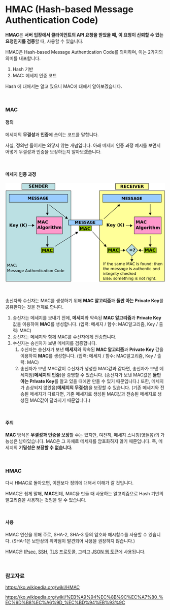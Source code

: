# HMAC (Hash-based Message Authentication Code)

**HMAC**은 **서버 입장에서 클라이언트의 API 요청을 받았을 때, 이 요청이 신뢰할 수 있는 요청인지를 검증**할 때, 사용할 수 있습니다.

HMAC은 Hash-based Message Authentication Code를 의미하며, 이는 2가지의 의미를 내포합니다.

1. Hash 기반
2. MAC: 메세지 인증 코드

Hash 에 대해서는 알고 있으니 MAC에 대해서 알아보겠습니다.

<br>

### MAC

#### 정의

메세지의 **무결성**과 **인증**에 쓰이는 코드를 말합니다.

사실, 정의만 들어서는 와닿지 않는 개념입니다. 아래 메세지 인증 과정 예시를 보면서 어떻게 무결성과 인증을 보장하는지 알아보겠습니다.

<br>

#### 메세지 인증 과정

![MAC.svg](./images/HMAC-1)

<br>

송신자와 수신자는 MAC를 생성하기 위해 **MAC 알고리즘**과 **둘만 아는 Private Key**를 공유한다는 것을 전제로 합니다.

1. 송신자는 메세지를 보내기 전에, **메세지**와 약속된 **MAC 알고리즘**과 **Private Key** 값을 이용하여 **MAC**를 생성합니다. (입력: 메세지 / 함수: MAC알고리즘, Key / 출력: MAC)
2. 송신자는 메세지와 함께 MAC를 수신자에게 전송합니다.
3. 수신자는 송신자가 보낸 메세지를 검증합니다.
   1. 수신자는 송신자가 보낸 **메세지**와 약속된 **MAC 알고리즘**과 **Private Key** 값을 이용하여 **MAC**를 생성합니다. (입력: 메세지 / 함수: MAC알고리즘, Key / 출력: MAC)
   2. 송신자가 보낸 MAC값이 수신자가 생성한 MAC값과 같다면, 송신자가 보낸 메세지임(**메세지의 인증**)을 증명할 수 있습니다. (송신자가 보낸 MAC값은 **둘만 아는 Private Key**를 알고 있을 때에만 만들 수 있기 때문입니다.) 또한, 메세지가 손상되지 않았음(**메세지의 무결성**)을 보장할 수 있습니다. (기존 메세지와 전송된 메세지가 다르다면, 기존 메세지로 생성된 MAC값과 전송된 메세지로 생성된 MAC값이 달라지기 때문입니다.)

<br>

#### 주의

**MAC** 방식은 **무결성과 인증을 보장**할 수는 있지만, 여전히, 메세지 스니핑(엿들음)의 가능성은 남아있습니다. MAC은 그 자체로 메세지를 암호화하지 않기 때문입니다. 즉, 메세지의 **기밀성은 보장할 수 없습니다.**

<br>

### HMAC

다시 HMAC로 돌아오면, 이전보다 정의에 대해서 이해가 갈 것입니다.

HMAC은 쉽게 말해, **MAC**인데, MAC을 만들 때 사용하는 알고리즘으로 Hash 기반의 알고리즘을 사용하는 것임을 알 수 있습니다.

<br>

#### 사용

HMAC 연산을 위해 주로, SHA-2, SHA-3 등의 암호화 해시함수를 사용할 수 있습니다. (SHA-1은 보안상의 취약점이 발견되어 사용을 권장하지 않습니다.)

HMAC은 [IPsec](https://ko.wikipedia.org/wiki/IPsec), [SSH](https://ko.wikipedia.org/wiki/시큐어_셸), [TLS](https://ko.wikipedia.org/wiki/전송_계층_보안) 프로토콜, 그리고 [JSON 웹 토큰](https://ko.wikipedia.org/wiki/JSON_웹_토큰)에 사용됩니다.

<br>

### 참고자료

https://ko.wikipedia.org/wiki/HMAC

https://ko.wikipedia.org/wiki/%EB%A9%94%EC%8B%9C%EC%A7%80_%EC%9D%B8%EC%A6%9D_%EC%BD%94%EB%93%9C

